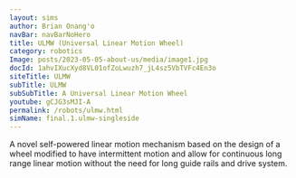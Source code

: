 ```yaml
---
layout: sims 
author: Brian Onang'o 
navBar: navBarNoHero 
title: ULMW (Universal Linear Motion Wheel) 
category: robotics
Image: posts/2023-05-05-about-us/media/image1.jpg 
docId: 1ahvIXucXyd8VL01ofZoLwuzh7_jL4sz5VbTVFc4En3o
siteTitle: ULMW
subTitle: ULMW
subSubTitle: A Universal Linear Motion Wheel
youtube: gCJG3sMJI-A
permalink: /robots/ulmw.html
simName: final.1.ulmw-singleside
---
```


A novel self-powered linear motion mechanism based on the design of a wheel modified to have intermittent motion and allow for continuous long range linear motion without the need for long guide rails and drive system.

